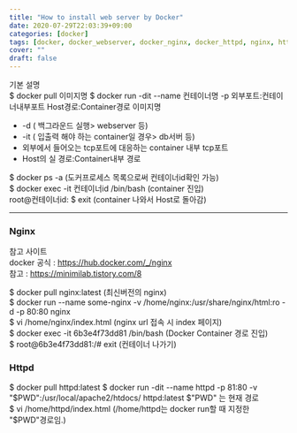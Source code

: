 ```yaml
---
title: "How to install web server by Docker"
date: 2020-07-29T22:03:39+09:00
categories: [docker]
tags: [docker, docker_webserver, docker_nginx, docker_httpd, nginx, httpd]
cover: ""
draft: false
---
```

기본 설명  
$ docker pull 이미지명
$ docker run -dit --name 컨테이너명 -p 외부포트:컨테이너내부포트 Host경로:Container경로 이미지명  
* \-d ( 백그라운드 실행> webserver 등)  
* \-it ( 입출력 해야 하는 container일 경우> db서버 등)  
* 외부에서 들어오는 tcp포트에 대응하는 container 내부 tcp포트
* Host의 실 경로:Container내부 경로 
  
$ docker ps -a (도커프로세스 목록으로써 컨테이너id확인 가능)  
$ docker exec -it 컨테이너id /bin/bash (container 진입)  
root@컨테이너id: $ exit (container 나와서 Host로 돌아감)  
  
 
* * *
### Nginx
참고 사이트  
docker 공식 : <https://hub.docker.com/_/nginx>  
참고 : <https://minimilab.tistory.com/8>  
  
$ docker pull nginx:latest (최신버전의 nginx)  
$ docker run --name some-nginx -v /home/nginx:/usr/share/nginx/html:ro -d -p 80:80 nginx  
$ vi /home/nginx/index.html (nginx url 접속 시 index 페이지)  
$ docker exec -it 6b3e4f73dd81 /bin/bash (Docker Container 경로 진입)  
$ root@6b3e4f73dd81:/# exit (컨테이너 나가기)  
  
    

### Httpd
$ docker pull httpd:latest
$ docker run -dit --name httpd -p 81:80 -v "$PWD":/usr/local/apache2/htdocs/ httpd:latest
  $"PWD" 는 현재 경로  
$ vi /home/httpd/index.html (/home/httpd는 docker run할 때 지정한 "$PWD"경로임.)  
  

